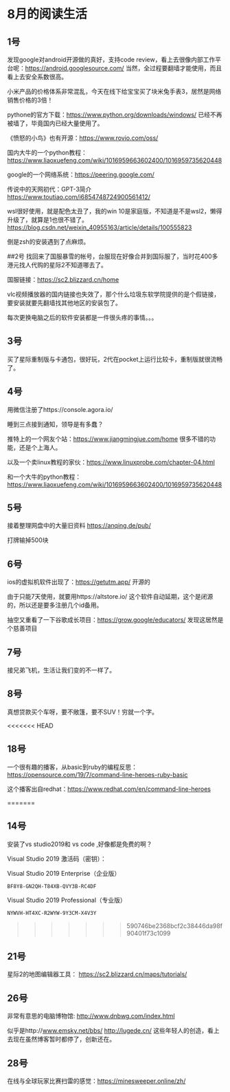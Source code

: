 # 8月的阅读生活

## 1号
发现google对android开源做的真好，支持code review，看上去很像内部工作平台呢：https://android.googlesource.com/
当然，全过程要翻墙才能使用，而且看上去安全系数很高。

小米产品的价格体系非常混乱，今天在线下给宝宝买了块米兔手表3，居然是网络销售价格的3倍！

pythone的官方下载：https://www.python.org/downloads/windows/ 已经不再被墙了，毕竟国内已经大量使用了。

《愤怒的小鸟》也有开源：https://www.rovio.com/oss/

国内大牛的一个python教程：https://www.liaoxuefeng.com/wiki/1016959663602400/1016959735620448

google的一个网络系统：https://peering.google.com/

传说中的天网初代：GPT-3简介 https://www.toutiao.com/i6854748724900561412/

wsl很好使用，就是配色太丑了，我的win 10是家庭版，不知道是不是wsl2，懒得升级了，就算是1也很不错了。https://blog.csdn.net/weixin_40955163/article/details/100555823

倒是zsh的安装遇到了点麻烦。

##2号
找回来了国服暴雪的帐号，台服现在好像合并到国际服了，当时花400多港元找人代购的星际2不知道哪去了。

国服链接：https://sc2.blizzard.cn/home

vlc视频播放器的国内链接也失效了，那个什么垃圾东软学院提供的是个假链接，要安装就要先翻墙找其他地区的安装包了。

每次更换电脑之后的软件安装都是一件很头疼的事情。。。

## 3号
买了星际重制版与卡通包，很好玩，2代在pocket上运行比较卡，重制版就很流畅了。

## 4号
用微信注册了https://console.agora.io/ 

睡到三点接到通知，领导是有多蠢？

推特上的一个网友个站：https://www.jiangmingjue.com/home
很多不错的功能，还是个上海人。

以及一个卖linux教程的家伙：https://www.linuxprobe.com/chapter-04.html

和一个大牛的python教程：https://www.liaoxuefeng.com/wiki/1016959663602400/1016959735620448

## 5号
接着整理网盘中的大量旧资料 https://anqing.de/pub/

打牌输掉500块

## 6号
ios的虚拟机软件出现了：https://getutm.app/ 开源的

由于只能7天使用，就要用https://altstore.io/ 这个软件自动延期，这个是闭源的，所以还是要多注册几个id备用。

抽空又重看了一下谷歌成长项目：https://grow.google/educators/ 发现这居然是个慈善项目

## 7号
接兄弟飞机，生活让我们变的不一样了。

## 8号
真想贷款买个车呀，要不敞篷，要不SUV！穷就一个字。

<<<<<<< HEAD
## 18号
一个很有趣的播客，从basic到ruby的编程反思：https://opensource.com/19/7/command-line-heroes-ruby-basic

这个播客出自redhat：https://www.redhat.com/en/command-line-heroes

=======
## 14号
安装了vs studio2019和 vs code ,好像都是免费的啊？

Visual Studio 2019 激活码（密钥）：

Visual Studio 2019 Enterprise（企业版）

    BF8Y8-GN2QH-T84XB-QVY3B-RC4DF

Visual Studio 2019 Professional（专业版）

    NYWVH-HT4XC-R2WYW-9Y3CM-X4V3Y
>>>>>>> 590746be2368bcf2c38446da98f90401f73c1099


## 21号
星际2的地图编辑器工具： https://sc2.blizzard.cn/maps/tutorials/

## 26号
非常有意思的电脑博物馆:  http://www.dnbwg.com/index.html

似乎是http://www.emsky.net/bbs/ http://lugede.cn/ 这些年轻人的创造，看上去现在虽然博客暂时都停了，创新还在。

## 28号
在线与全球玩家比赛扫雷的感觉：https://minesweeper.online/zh/